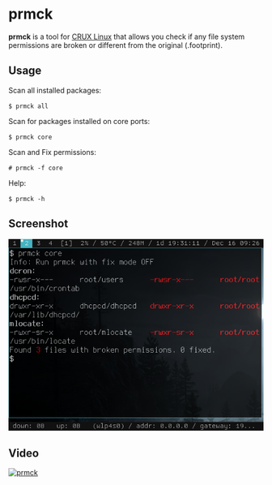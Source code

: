 prmck
=====
**prmck** is a tool for [CRUX Linux](https://crux.nu/) that allows you check if any file system permissions are broken or different from the original (.footprint).

Usage
-----
Scan all installed packages:

    $ prmck all
Scan for packages installed on core ports:

    $ prmck core
Scan and Fix permissions:

    # prmck -f core
Help:

    $ prmck -h

Screenshot
----------
![prmck](screenshot.png)

Video
-----
[ ![prmck](http://img.youtube.com/vi/X7UemeNxxrA/0.jpg) ](http://www.youtube.com/watch?v=X7UemeNxxrA)
